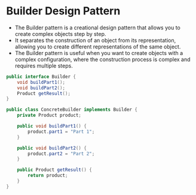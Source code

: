 # Builder Design Pattern

- The Builder pattern is a creational design pattern that allows you to create complex objects step by step.
- It separates the construction of an object from its representation, allowing you to create different representations of the same object.
- The Builder pattern is useful when you want to create objects with a complex configuration, where the construction process is complex and requires multiple steps.

```java
public interface Builder {
    void buildPart1();
    void buildPart2();
    Product getResult();
}
```

```java
public class ConcreteBuilder implements Builder {
    private Product product;

    public void buildPart1() {
        product.part1 = "Part 1";
    }

    public void buildPart2() {
        product.part2 = "Part 2";
    }

    public Product getResult() {
        return product;
    }
}
```